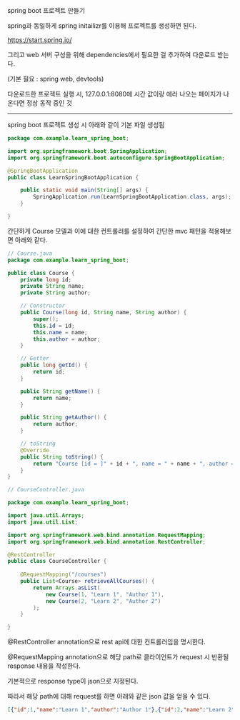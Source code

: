 spring boot 프로젝트 만들기

spring과 동일하게 spring initailizr를 이용해 프로젝트를 생성하면 된다.

https://start.spring.io/

그리고 web 서버 구성을 위해 dependencies에서 필요한 걸 추가하여 다운로드 받는다.

(기본 필요 : spring web, devtools)

다운로드한 프로젝트 실행 시, 127.0.0.1:8080에 시간 값이랑 에러 나오는 페이지가 나온다면 정상 동작 중인 것

---

spring boot 프로젝트 생성 시 아래와 같이 기본 파일 생성됨

```java
package com.example.learn_spring_boot;

import org.springframework.boot.SpringApplication;
import org.springframework.boot.autoconfigure.SpringBootApplication;

@SpringBootApplication
public class LearnSpringBootApplication {

	public static void main(String[] args) {
		SpringApplication.run(LearnSpringBootApplication.class, args);
	}

}
```

간단하게 Course 모델과 이에 대한 컨트롤러를 설정하여 간단한 mvc 패턴을 적용해보면 아래와 같다. 

```java 
// Course.java
package com.example.learn_spring_boot;

public class Course {
    private long id;
    private String name;
    private String author; 

    // Constructor 
    public Course(long id, String name, String author) {
        super();
        this.id = id;
        this.name = name;
        this.author = author;
    }

    // Getter 
    public long getId() {
        return id; 
    }

    public String getName() {
        return name;
    }

    public String getAuthor() {
        return author;
    }

    // toString 
    @Override
    public String toString() {
        return "Course [id = ]" + id + ", name = " + name + ", author = " + author + "]";
    }
}
```

```java 
// CourseController.java

package com.example.learn_spring_boot;

import java.util.Arrays;
import java.util.List;

import org.springframework.web.bind.annotation.RequestMapping;
import org.springframework.web.bind.annotation.RestController;

@RestController
public class CourseController {
    
    @RequestMapping("/courses")
    public List<Course> retrieveAllCourses() {
        return Arrays.asList(
            new Course(1, "Learn 1", "Author 1"),
            new Course(2, "Learn 2", "Author 2")
        );
    }

}
```

@RestController annotation으로 rest api에 대한 컨트롤러임을 명시한다. 

@RequestMapping annotation으로 해당 path로 클라이언트가 request 시 반환될 response 내용을 작성한다. 

기본적으로 response type이 json으로 지정된다. 

따라서 해당 path에 대해 request를 하면 아래와 같은 json 값을 얻을 수 있다. 

```json
[{"id":1,"name":"Learn 1","author":"Author 1"},{"id":2,"name":"Learn 2","author":"Author 2"}]
```


